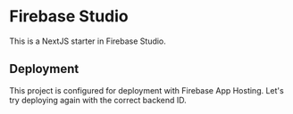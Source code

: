 # Firebase Studio

This is a NextJS starter in Firebase Studio.

## Deployment

This project is configured for deployment with Firebase App Hosting.
Let's try deploying again with the correct backend ID.
